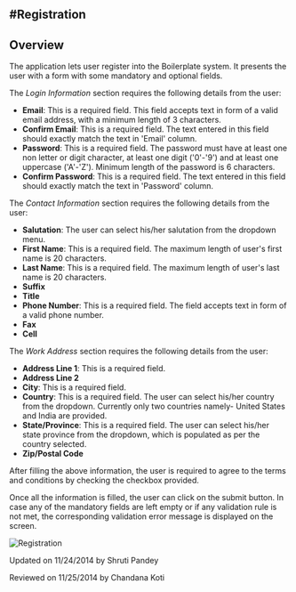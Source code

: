 ﻿#Registration
-------------------------

## Overview ##
The application lets user register into the Boilerplate system. It presents the user with a form with some mandatory and optional fields.


The *Login Information* section requires the following details from the user:

 * **Email**: This is a required field. This field accepts text in form of a valid email address, with a minimum length of 3 characters.
 * **Confirm Email**: This is a required field. The text entered in this field should exactly match the text in 'Email' column.
 * **Password**: This is a required field. The password must have at least one non letter or digit character, at least one digit ('0'-'9') and at least one uppercase ('A'-'Z'). Minimum length of the password is 6 characters.
 * **Confirm Password**: This is a required field. The text entered in this field should exactly match the text in 'Password' column.

The *Contact Information* section requires the following details from the user:

* **Salutation**: The user can select his/her salutation from the dropdown menu.
* **First Name**: This is a required field. The maximum length of user's first name is 20 characters.
* **Last Name**: This is a required field. The maximum length of user's last name is 20 characters.
* **Suffix**
* **Title**
* **Phone Number**: This is a required field. The field accepts text in form of a valid phone number.
* **Fax**
* **Cell**

The *Work Address* section requires the following details from the user:

* **Address Line 1**: This is a required field.
* **Address Line 2**
* **City**: This is a required field.
* **Country**: This is a required field. The user can select his/her country from the dropdown. Currently only two countries namely- United States and India are provided.
* **State/Province**: This is a required field. The user can select his/her state province from the dropdown, which is populated as per the country selected.
* **Zip/Postal Code**

After filling the above information, the user is required to agree to the terms and conditions by checking the checkbox provided.

Once all the information is filled, the user can click on the submit button. In case any of the mandatory fields are left empty or if any validation rule is not met, the corresponding validation error message is displayed on the screen.


![Registration](/Protiviti.Boilerplate.Docs/images/authentication/registration.jpg)

<p class="updated">Updated on 11/24/2014 by Shruti Pandey</p>
<p class="reviewed">Reviewed on 11/25/2014 by Chandana Koti</p>

